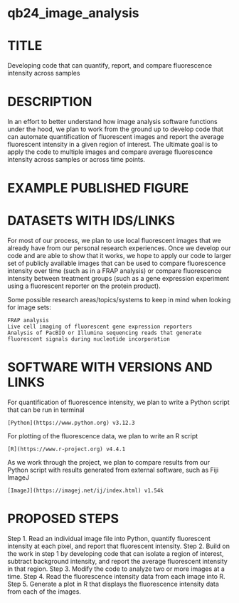 # qb24_image_analysis


# TITLE #

Developing code that can quantify, report, and compare fluorescence intensity across samples



# DESCRIPTION #

In an effort to better understand how image analysis software functions under the hood, we plan to work from the ground up to develop code that can automate quantification of fluorescent images and report the average fluorescent intensity in a given region of interest. The ultimate goal is to apply the code to multiple images and compare average fluorescence intensity across samples or across time points. 


# EXAMPLE PUBLISHED FIGURE #





# DATASETS WITH IDS/LINKS #

For most of our process, we plan to use local fluorescent images that we already have from our personal research experiences. Once we develop our code and are able to show that it works, we hope to apply our code to larger set of publicly available images that can be used to compare fluorescence intensity over time (such as in a FRAP analysis) or compare fluorescence intensity between treatment groups (such as a gene expression experiment using a fluorescent reporter on the protein product).

Some possible research areas/topics/systems to keep in mind when looking for image sets:

    FRAP analysis
    Live cell imaging of fluorescent gene expression reporters
    Analysis of PacBIO or Illumina sequencing reads that generate fluorescent signals during nucleotide incorporation



# SOFTWARE WITH VERSIONS AND LINKS #

For quantification of fluorescence intensity, we plan to write a Python script that can be run in terminal

    [Python](https://www.python.org) v3.12.3 

For plotting of the fluorescence data, we plan to write an R script

    [R](https://www.r-project.org) v4.4.1



As we work through the project, we plan to compare results from our Python script with results generated from external software, such as Fiji ImageJ

    [ImageJ](https://imagej.net/ij/index.html) v1.54k


# PROPOSED STEPS #

Step 1. Read an individual image file into Python, quantify fluorescent intensity at each pixel, and report that fluorescent intensity.
Step 2. Build on the work in step 1 by developing code that can isolate a region of interest, subtract background intensity, and report the average fluorescent intensity in that region.
Step 3. Modify the code to analyze two or more images at a time.
Step 4. Read the fluorescence intensity data from each image into R.
Step 5. Generate a plot in R that displays the fluorescence intensity data from each of the images.
    
    